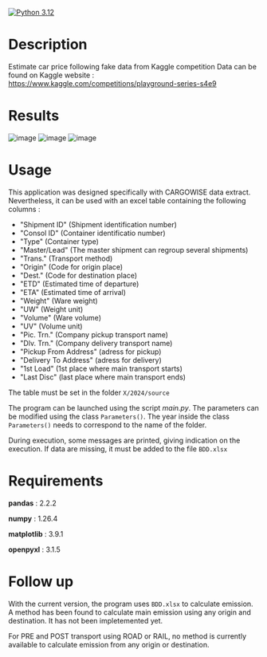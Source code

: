 [![Python 3.12](https://img.shields.io/badge/python-3.12-blue.svg)](https://www.python.org/downloads/release/python-360/)

# Description
Estimate car price following fake data from Kaggle competition
Data can be found on Kaggle website : https://www.kaggle.com/competitions/playground-series-s4e9


# Results
![image](https://github.com/user-attachments/assets/3c3061f8-3327-4fef-b75a-8e8e27ab7bbd)
![image](https://github.com/user-attachments/assets/8f1770f3-bbf4-4440-a0ea-3c9cdbc51a02)
![image](https://github.com/user-attachments/assets/cbc3e9fc-1354-459b-9b34-73dad002ceac)


# Usage
This application was designed specifically with CARGOWISE data extract. 
Nevertheless, it can be used with an excel table containing the following columns :
- "Shipment ID" (Shipment identification number)
- "Consol ID" (Container identificatio number)
- "Type" (Container type)
- "Master/Lead" (The master shipment can regroup several shipments)
- "Trans." (Transport method)
- "Origin" (Code for origin place)
- "Dest." (Code for destination place)
- "ETD" (Estimated time of departure)
- "ETA" (Estimated time of arrival)
- "Weight" (Ware weight)
- "UW" (Weight unit)
- "Volume" (Ware volume)
- "UV" (Volume unit)
- "Pic. Trn." (Company pickup transport name)
- "Dlv. Trn." (Company delivery transport name)
- "Pickup From Address" (adress for pickup)
- "Delivery To Address" (adress for delivery)
- "1st Load" (1st place where main transport starts)
- "Last Disc" (last place where main transport ends)

The table must be set in the folder `X/2024/source`

The program can be launched using the script *main.py*. The parameters can be modified using the class `Parameters()`.
The year inside the class `Parameters()` needs to correspond to the name of the folder. 

During execution, some messages are printed, giving indication on the execution. 
If data are missing, it must be added to the file `BDD.xlsx`


# Requirements
**pandas** : 2.2.2

**numpy** : 1.26.4

**matplotlib** : 3.9.1

**openpyxl** : 3.1.5


# Follow up
With the current version, the program uses `BDD.xlsx` to calculate emission. A method has been found to calculate main emission using any origin and destination.
It has not been impletemented yet.

For PRE and POST transport using ROAD or RAIL, no method is currently available to calculate emission from any origin or destination. 
